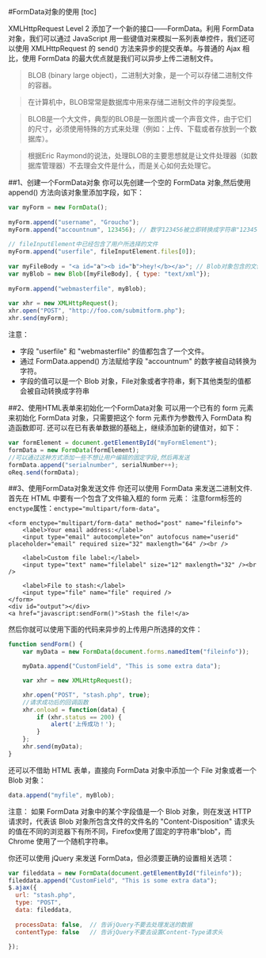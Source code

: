 #FormData对象的使用
[toc]

XMLHttpRequest Level 2 添加了一个新的接口——FormData。利用 FormData 对象，我们可以通过 JavaScript 用一些键值对来模拟一系列表单控件，我们还可以使用 XMLHttpRequest 的 send() 方法来异步的提交表单。与普通的 Ajax 相比，使用 FormData 的最大优点就是我们可以异步上传二进制文件。

> BLOB (binary large object)，二进制大对象，是一个可以存储二进制文件的容器。

> 在计算机中，BLOB常常是数据库中用来存储二进制文件的字段类型。

> BLOB是一个大文件，典型的BLOB是一张图片或一个声音文件，由于它们的尺寸，必须使用特殊的方式来处理（例如：上传、下载或者存放到一个数据库）。

> 根据Eric Raymond的说法，处理BLOB的主要思想就是让文件处理器（如数据库管理器）不去理会文件是什么，而是关心如何去处理它。

##1、创建一个FormData对象
你可以先创建一个空的 FormData 对象,然后使用 append() 方法向该对象里添加字段，如下：
``` javascript
var myForm = new FormData();
 
myForm.append("username", "Groucho");
myForm.append("accountnum", 123456); // 数字123456被立即转换成字符串"123456"
 
// fileInputElement中已经包含了用户所选择的文件
myForm.append("userfile", fileInputElement.files[0]);
 
var myFileBody = "<a id="a"><b id="b">hey!</b></a>"; // Blob对象包含的文件内容
var myBlob = new Blob([myFileBody], { type: "text/xml"});
 
myForm.append("webmasterfile", myBlob);
 
var xhr = new XMLHttpRequest();
xhr.open("POST", "http://foo.com/submitform.php");
xhr.send(myForm);
```

注意：
- 字段 "userfile" 和 "webmasterfile" 的值都包含了一个文件。
- 通过 FormData.append() 方法赋给字段 "accountnum" 的数字被自动转换为字符。
- 字段的值可以是一个 Blob 对象，File对象或者字符串，剩下其他类型的值都会被自动转换成字符串

##2、使用HTML表单来初始化一个FormData对象
可以用一个已有的 form 元素来初始化 FormData 对象，只需要把这个 form 元素作为参数传入 FormData 构造函数即可.
还可以在已有表单数据的基础上，继续添加新的键值对，如下：
``` javascript
var formElement = document.getElementById("myFormElement");
formData = new FormData(formElement);
//可以通过这种方式添加一些不想让用户编辑的固定字段,然后再发送
formData.append("serialnumber", serialNumber++);
oReq.send(formData);
```

##3、使用FormData对象发送文件
你还可以使用 FormData 来发送二进制文件.首先在 HTML 中要有一个包含了文件输入框的 form 元素：
注意form标签的`enctype`属性：`enctype="multipart/form-data"`。
``` 
<form enctype="multipart/form-data" method="post" name="fileinfo">
	<label>Your email address:</label>
	<input type="email" autocomplete="on" autofocus name="userid" placeholder="email" required size="32" maxlength="64" /><br />
	
	<label>Custom file label:</label>
	<input type="text" name="filelabel" size="12" maxlength="32" /><br />
	
	<label>File to stash:</label>
	<input type="file" name="file" required />
</form>
<div id="output"></div>
<a href="javascript:sendForm()">Stash the file!</a>
```
然后你就可以使用下面的代码来异步的上传用户所选择的文件：
``` javascript
function sendForm() {
	var myData = new FormData(document.forms.namedItem("fileinfo"));

	myData.append("CustomField", "This is some extra data");

	var xhr = new XMLHttpRequest();

	xhr.open("POST", "stash.php", true);
	//请求成功后的回调函数
	xhr.onload = function(data) {
		if (xhr.status == 200) {
			alert('上传成功！');
		}
	};
	xhr.send(myData);
}
```
还可以不借助 HTML 表单，直接向 FormData 对象中添加一个 File 对象或者一个 Blob 对象：
``` javascript
data.append("myfile", myBlob);
```
注意：
如果 FormData 对象中的某个字段值是一个 Blob 对象，则在发送 HTTP 请求时，代表该 Blob 对象所包含文件的文件名的 "Content-Disposition" 请求头的值在不同的浏览器下有所不同，Firefox使用了固定的字符串"blob"，而 Chrome 使用了一个随机字符串。

你还可以使用 jQuery 来发送 FormData，但必须要正确的设置相关选项：
``` javascript
var fileddata = new FormData(document.getElementById("fileinfo"));
fileddata.append("CustomField", "This is some extra data");
$.ajax({
  url: "stash.php",
  type: "POST",
  data: fileddata,
  
  processData: false,  // 告诉jQuery不要去处理发送的数据
  contentType: false   // 告诉jQuery不要去设置Content-Type请求头
  
});
```

